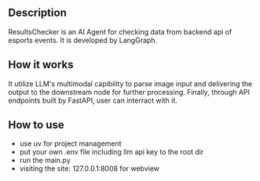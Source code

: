 ## Description
ResultsChecker is an AI Agent for checking data from backend api of esports events. It is developed by LangGraph.
## How it works
It utilize LLM's multimodal capibility to parse image input and delivering the output to the downstream node for further processing. Finally, through API endpoints built by FastAPI, user can interract with it.
## How to use
- use uv for project management
- put your own .env file including llm api key to the root dir
- run the main.py
- visiting the site: 127.0.0.1:8008 for webview